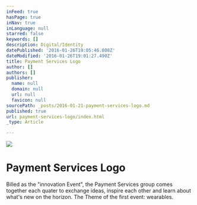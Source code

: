 ```yaml
---
inFeed: true
hasPage: true
inNav: true
inLanguage: null
starred: false
keywords: []
description: Digital/Identity
datePublished: '2016-01-26T19:05:46.808Z'
dateModified: '2016-01-26T19:01:27.490Z'
title: Payment Services Logo
author: []
authors: []
publisher:
  name: null
  domain: null
  url: null
  favicon: null
sourcePath: _posts/2016-01-21-payment-services-logo.md
published: true
url: payment-services-logo/index.html
_type: Article

---
```

![](https://the-grid-user-content.s3-us-west-2.amazonaws.com/dcf398e4-cbd1-46d8-acbf-2ffdc4140254.jpg)

# Payment Services Logo

Billed as the "innovation Event", the Payment Services group comes together each quater to exchange ideas, inspire each other and learn about what's new on the horizon. The Theme of the first event: wearables.